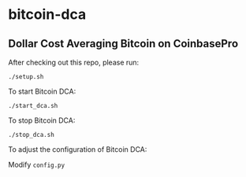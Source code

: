 # bitcoin-dca

## Dollar Cost Averaging Bitcoin on CoinbasePro

After checking out this repo, please run:

`./setup.sh`

To start Bitcoin DCA:

`./start_dca.sh`

To stop Bitcoin DCA:

`./stop_dca.sh`

To adjust the configuration of Bitcoin DCA:

Modify `config.py`
